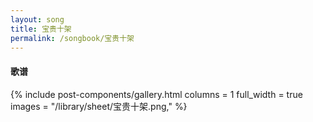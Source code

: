```yaml
---
layout: song
title: 宝贵十架
permalink: /songbook/宝贵十架
---
```


#### 歌谱

{% include post-components/gallery.html
    columns = 1
    full_width = true
    images = "/library/sheet/宝贵十架.png,"
%}
